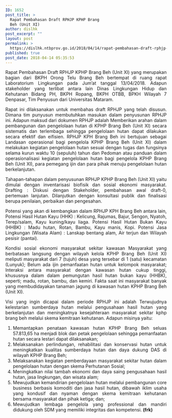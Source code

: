 ```yaml
---
ID: 1652
post_title: >
  Rapat Pembahasan Draft RPHJP KPHP Brang
  Beh (Unit XI)
author: dislhk
post_excerpt: ""
layout: post
permalink: >
  https://dislhk.ntbprov.go.id/2018/04/14/rapat-pembahasan-draft-rphjp-kphp-brang-beh-unit-xi/
published: true
post_date: 2018-04-14 05:35:53
---
```

<p style="text-align: justify;">Rapat Pembahasan Draft RPHJP KPHP Brang Beh (Unit XI) yang merupakan bagian dari BKPH Orong Telu Brang Beh bertempat di ruang rapat Laboratorium Lingkungan pada Jum’at tanggal 13/04/2018. Adapun stakeholder yang terlibat antara lain Dinas Lingkungan Hidup dan Kehutanan Bidang PH, BKPH Ropang, BKPH OTBB, BPKH Wilayah 7 Denpasar, Tim Penyusun dari Universitas Mataram.</p>
<p style="text-align: justify;">Rapat ini dilaksanakan untuk membahas draft RPHJP yang telah disusun. Dimana tim punyusun membutuhkan masukan dalam penyusunan RPHJP ini. Adapun maksud dari dokumen RPHJP adalah Memberikan arahan dalam pembangunan dan pengelolaan hutan di KPHP Brang Beh (Unit XI) secara sistematis dan terlembaga sehingga pengelolaan hutan dapat dilakukan secara efektif dan eifisien. RPHJP KPH Brang Beh ini bertujuan sebagai Landasan operasional bagi pengelola KPHP Brang Beh (Unit XI) dalam melakukan kegiatan pengelolaan hutan sesuai dengan tugas dan fungsinya selama kurun waktu 10 (sepuluh) tahun dan Pedoman atau panduan dalam operasionalisasi kegiatan pengelolaan hutan bagi pengelola KPHP Brang Beh (Unit XI), para pemegang ijin dan para pihak menuju pengelolaan hutan berkelanjutan.</p>
<p style="text-align: justify;">Tahapan-tahapan dalam penyusunan RPHJP KPHP Brang Beh (Unit XI) yaitu dimulai dengan inventarisasi biofisik dan sosial ekonomi masyarakat. Drafting : Diskusi dengan Stakeholder, pembahasan awal draft-0, pertemuan lanjutan. Dilanjutkan dengan konsultasi publik dan finalisasi berupa penilaian, perbaikan dan pengesahan.</p>
<p style="text-align: justify;">Potensi yang akan di kembangkan dalam RPHJP KPH Brang Beh antara lain, Potensi Hasil Hutan Kayu (HHK) : Kelicung, Rajumas, Bajur, Sengon, Nyatoh, Terep/salam, Kayu kuning/kayu liaga. Potensi Hasil Hutan Bukan Kayu (HHBK) : Madu hutan, Rotan, Bambu, Kayu manis, Kopi. Potensi Jasa Lingkungan (Wisata Alam) : Lanskap bentang alam, Air terjun dan Wilayah pesisir (pantai).</p>
<p style="text-align: justify;">Kondisi sosial ekonomi masyarakat sekitar kawasan Masyarakat yang berbatasan langsung dengan wilayah kelola KPHP Brang Beh (Unit XI) meliputi masyarakat dari 7 (tujuh) desa yang tersebar di 1 (satu) kecamatan (Lunyuk); Belum ada ijin pemanfaatan hutan untuk kelompok masyarakat; Interaksi antara masyarakat dengan kawasan hutan cukup tinggi, khususnya dalam dalam pemungutan hasil hutan bukan kayu (HHBK), seperti; madu, rotan, bambu, dan kemiri. Fakta saat ini masyarakat banyak yang membudidayakan tanaman jagung di kawasan hutan KPHP Brang Beh (Unit XI).</p>
<p style="text-align: justify;">Visi yang ingin dicapai dalam periode RPHJP ini adalah Terwujudnya kelestarian sumberdaya hutan melalui pengusahaan hasil hutan yang berkelanjutan dan meningkatnya kesejahteraan masyarakat sekitar kphp brang beh melalui skema kemitraan kehutanan. Adapun misinya yaitu:</p>

<ol>
 	<li style="text-align: justify;">Memantapkan penataan kawasan hutan KPHP Brang Beh seluas 57.813,65 ha menjadi blok dan petak pengelolaan sehingga pemanfaatan hutan secara lestari dapat dilaksanakan;</li>
 	<li style="text-align: justify;">Melaksanakan perlindungan, rehabilitasi dan konservasi hutan untuk meningkatkan kualitas sumberdaya hutan dan daya dukung DAS di wilayah KPHP Brang Beh;</li>
 	<li style="text-align: justify;">Melaksanakan kegiatan pemberdayaan masyarakat sekitar hutan dalam pengelolaan hutan dengan skema Perhutanan Sosial;</li>
 	<li style="text-align: justify;">Meningkatkan nilai tambah ekonomi dan daya saing pengusahaan hasil hutan, jasa lingkungan, dan wisata alam;</li>
 	<li style="text-align: justify;">Mewujudkan kemandirian pengelolaan hutan melalui pembangunan core business berbasis komoditi dan jasa hasil hutan, dibawah iklim usaha yang kondusif dan nyaman dengan skema kemitraan kehutanan bersama masyarakat dan pihak ketiga; dan;</li>
 	<li style="text-align: justify;">Mewujudkan lembaga pengelola yang professional dan mandiri didukung oleh SDM yang memiliki integritas dan kompetensi. <strong>(frk)</strong></li>
</ol>